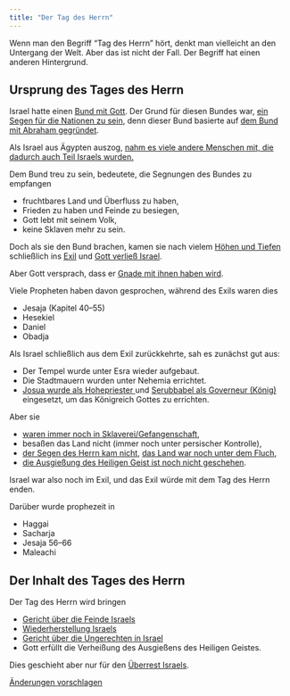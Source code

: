 ```yaml
---
title: "Der Tag des Herrn"
---
```



Wenn man den Begriff “Tag des Herrn” hört, denkt man vielleicht an den Untergang der Welt. Aber das ist nicht der Fall. Der Begriff hat einen anderen Hintergrund.


## Ursprung des Tages des Herrn

<a name="4fec"></a>
Israel hatte einen [Bund mit Gott](../../../background/israel/expl/gods-covenant). Der Grund für diesen Bundes war, [ein Segen für die Nationen zu sein](https://www.bibleserver.com/SLT/1.Mose12%2C2-3), denn dieser Bund basierte auf [dem Bund mit Abraham gegründet](https://www.bibleserver.com/SLT/2.Mose3%2C6).

Als Israel aus Ägypten auszog, [nahm es viele andere Menschen mit, die dadurch auch Teil Israels wurden.](https://www.bibleserver.com/SLT/2.Mose12%2C38)

Dem Bund treu zu sein, bedeutete, die Segnungen des Bundes zu empfangen

- fruchtbares Land und Überfluss zu haben,
- Frieden zu haben und Feinde zu besiegen,
- Gott lebt mit seinem Volk,
- keine Sklaven mehr zu sein.


Doch als sie den Bund brachen, kamen sie nach vielem [Höhen und Tiefen ](https://www.bibleserver.com/SLT/Richter2%2C6-22)schließlich ins [Exil](https://www.bibleserver.com/SLT/2.Chronik36%2C15-23) und [Gott verließ Israel](https://www.bibleserver.com/SLT/Hesekiel11%2C22-24).

Aber Gott versprach, dass er [Gnade mit ihnen haben wird](https://www.bibleserver.com/SLT/3.Mose26%2C40-46).

Viele Propheten haben davon gesprochen, während des Exils waren dies

- Jesaja (Kapitel 40–55)
- Hesekiel
- Daniel
- Obadja


Als Israel schließlich aus dem Exil zurückkehrte, sah es zunächst gut aus:

- Der Tempel wurde unter Esra wieder aufgebaut.
- Die Stadtmauern wurden unter Nehemia errichtet.
- [Josua wurde als Hohepriester ](https://www.bibleserver.com/SLT/Sacharja3)und [Serubbabel als Governeur (König)](https://www.bibleserver.com/SLT/Sacharja4) eingesetzt, um das Königreich Gottes zu errichten.


Aber sie

- [waren immer noch in Sklaverei/Gefangenschaft](https://www.bibleserver.com/SLT/Esra9),
- besaßen das Land nicht (immer noch unter persischer Kontrolle),
- [der Segen des Herrn kam nicht](https://www.bibleserver.com/SLT/Haggai1%2C7-12), [das Land war noch unter dem Fluch](https://www.bibleserver.com/SLT/Maleachi3%2C10-11),
- [die Ausgießung des Heiligen Geist ist noch nicht geschehen](https://www.bibleserver.com/SLT/Hesekiel36%2C25-27).


Israel war also noch im Exil, und das Exil würde mit dem Tag des Herrn enden.

Darüber wurde prophezeit in

- Haggai
- Sacharja
- Jesaja 56–66
- Maleachi



## Der Inhalt des Tages des Herrn

<a name="af7c"></a>
Der Tag des Herrn wird bringen

- [Gericht über die Feinde Israels](https://www.bibleserver.com/SLT/Joel2%2C1-11)
- [Wiederherstellung Israels](https://www.bibleserver.com/SLT/Joel2%2C12-27)
- [Gericht über die Ungerechten in Israel](https://www.bibleserver.com/SLT/Zefanja1%2C4-9)
- Gott erfüllt die Verheißung des Ausgießens des Heiligen Geistes.


Dies geschieht aber nur für den [Überrest Israels](../../../background/israel/expl/the-remnant-of-israel).




[Änderungen vorschlagen](https://github.com/revelation-today/revelation-today/blob/main/exampleSite/content/docs/background/israel/expl/the-day-of-the-lord.de.md)
